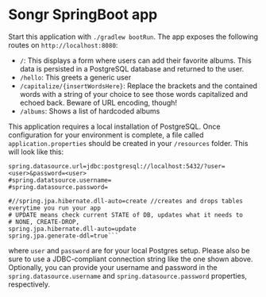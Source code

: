 # Songr SpringBoot app

Start this application with `./gradlew bootRun`. The app exposes the following routes on `http://localhost:8080`:

- `/`: This displays a form where users can add their favorite albums. This data is persisted in a PostgreSQL database and returned to the user.
- `/hello`: This greets a generic user
- `/capitalize/{insertWordsHere}`: Replace the brackets and the contained words with a string of your choice to see those words capitalized and echoed back. Beware of URL encoding, though!
- `/albums`: Shows a list of hardcoded albums

This application requires a local installation of PostgreSQL. Once configuration for your environment is complete, a file called `application.properties` should be created in your `/resources` folder. This will look like this:

```#TODO: STEP 1: add in DB url
spring.datasource.url=jdbc:postgresql://localhost:5432/?user=<user>&password=<user>
#spring.datatsource.username=
#spring.datasource.password=

#//spring.jpa.hibernate.dll-auto=create //creates and drops tables everytime you run your app
# UPDATE means check current STATE of DB, updates what it needs to
# NONE, CREATE-DROP,
spring.jpa.hibernate.dll-auto=update
spring.jpa.generate-ddl=true```
```
where `user` and `password` are for your local Postgres setup. Please also be sure to use a JDBC-compliant connection string like the one shown above. Optionally, you can provide your username and password in the `spring.datasource.username` and `spring.datasource.password` properties, respectively.
